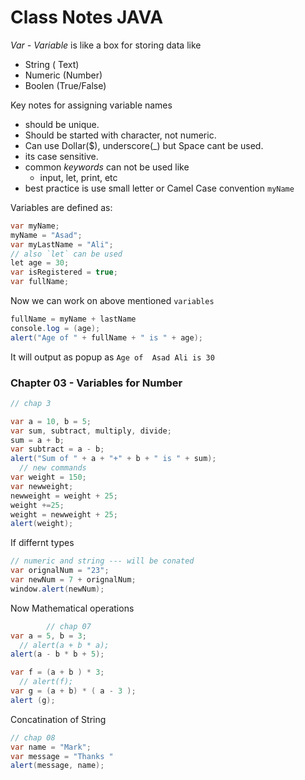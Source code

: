 # Class Notes JAVA

*Var - Variable* is like a box for storing data like 
- String ( Text) 
- Numeric (Number)
- Boolen (True/False)

Key notes for assigning variable names

- should be unique.
- Should be started with character, not numeric.
- Can use Dollar($), underscore(_) but Space cant be used.
- its case sensitive.
- common _keywords_ can not be used like 
  - input, let, print, etc
- best practice is use small letter or Camel Case convention `myName`

Variables are defined as:

```java
var myName;
myName = "Asad";
var myLastName = "Ali";
// also `let` can be used
let age = 30;
var isRegistered = true;
var fullName;

```

Now we can work on above mentioned `variables`

```JAVA
fullName = myName + lastName
console.log = (age);
alert("Age of " + fullName + " is " + age);

```
It will output as popup as `Age of  Asad Ali is 30` 


### Chapter 03 - Variables for Number

```JAVA
// chap 3 

var a = 10, b = 5;
var sum, subtract, multiply, divide;
sum = a + b;
var subtract = a - b;
alert("Sum of " + a + "+" + b + " is " + sum);
  // new commands
var weight = 150;
var newweight;
newweight = weight + 25; 
weight +=25;
weight = newweight + 25;
alert(weight);

```
If differnt types 

```java
// numeric and string --- will be conated 
var orignalNum = "23";
var newNum = 7 + orignalNum;
window.alert(newNum);

```
Now Mathematical operations

```java
        // chap 07
var a = 5, b = 3;
  // alert(a + b * a);
alert(a - b * b + 5);

var f = (a + b ) * 3; 
  // alert(f);    
var g = (a + b) * ( a - 3 );
alert (g);

```
Concatination of String

```java
// chap 08
var name = "Mark";
var message = "Thanks "
alert(message, name);
```


